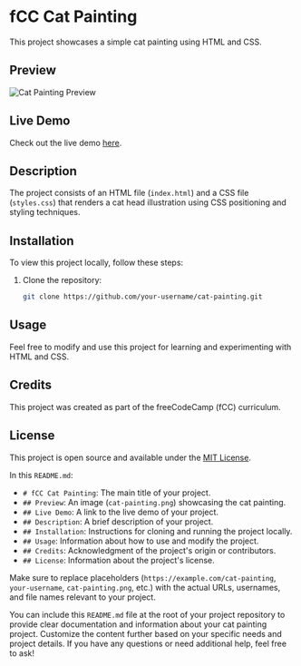 # fCC Cat Painting

This project showcases a simple cat painting using HTML and CSS.

## Preview

![Cat Painting Preview](cat-painting.png)

## Live Demo

Check out the live demo [here](https://example.com/cat-painting).

## Description

The project consists of an HTML file (`index.html`) and a CSS file (`styles.css`) that renders a cat head illustration using CSS positioning and styling techniques.

## Installation

To view this project locally, follow these steps:

1. Clone the repository:
   ```bash
   git clone https://github.com/your-username/cat-painting.git
   ```

## Usage

Feel free to modify and use this project for learning and experimenting with HTML and CSS.

## Credits

This project was created as part of the freeCodeCamp (fCC) curriculum.

## License

This project is open source and available under the [MIT License](https://opensource.org/licenses/MIT).

In this `README.md`:

- `# fCC Cat Painting`: The main title of your project.
- `## Preview`: An image (`cat-painting.png`) showcasing the cat painting.
- `## Live Demo`: A link to the live demo of your project.
- `## Description`: A brief description of your project.
- `## Installation`: Instructions for cloning and running the project locally.
- `## Usage`: Information about how to use and modify the project.
- `## Credits`: Acknowledgment of the project's origin or contributors.
- `## License`: Information about the project's license.

Make sure to replace placeholders (`https://example.com/cat-painting`, `your-username`, `cat-painting.png`, etc.) with the actual URLs, usernames, and file names relevant to your project.

You can include this `README.md` file at the root of your project repository to provide clear documentation and information about your cat painting project. Customize the content further based on your specific needs and project details. If you have any questions or need additional help, feel free to ask!
